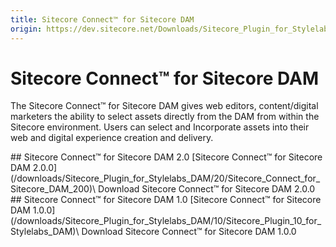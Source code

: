 ```yaml
---
title: Sitecore Connect™ for Sitecore DAM
origin: https://dev.sitecore.net/Downloads/Sitecore_Plugin_for_Stylelabs_DAM.aspx
---
```


# Sitecore Connect™ for Sitecore DAM

The Sitecore Connect™ for Sitecore DAM gives web editors, content/digital marketers the ability to select assets directly from the DAM from within the Sitecore environment. Users can select and Incorporate assets into their web and digital experience creation and delivery.

<Card variant='outlineRaised' px={0} mb={8}>
<CardHeader>
## Sitecore Connect™ for Sitecore DAM 2.0
</CardHeader>
<CardBody>
[Sitecore Connect™ for Sitecore DAM 2.0.0](/downloads/Sitecore_Plugin_for_Stylelabs_DAM/20/Sitecore_Connect_for_Sitecore_DAM_200)\
Download Sitecore Connect™ for Sitecore DAM 2.0.0


</CardBody>          
</Card>
<Card variant='outlineRaised' px={0} mb={8}>
<CardHeader>
## Sitecore Connect™ for Sitecore DAM 1.0
</CardHeader>
<CardBody>
[Sitecore Connect™ for Sitecore DAM 1.0.0](/downloads/Sitecore_Plugin_for_Stylelabs_DAM/10/Sitecore_Plugin_10_for_Stylelabs_DAM)\
Download Sitecore Connect™ for Sitecore DAM 1.0.0


</CardBody>          
</Card>